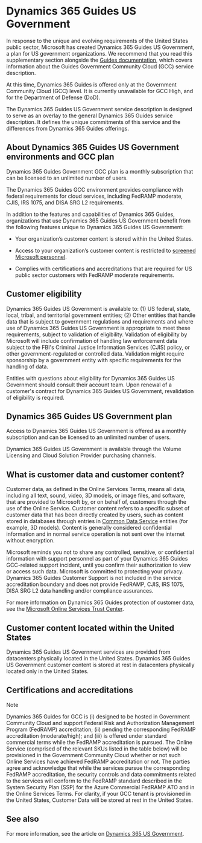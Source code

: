 

# Dynamics 365 Guides US Government

In response to the unique and evolving requirements of the United States public sector, Microsoft has created Dynamics 365 Guides US Government, a plan for US government 
organizations. We recommend that you read this supplementary section alongside the [Guides documentation](https://docs.microsoft.com/dynamics365/mixed-reality/guides/), which covers information about the Guides Government 
Community Cloud (GCC) service description. 

At this time, Dynamics 365 Guides is offered only at the Government Community Cloud (GCC) level. It is currently unavailable for GCC High, and for the Department of Defense 
(DoD).  

The Dynamics 365 Guides US Government service description is designed to serve as an overlay to the general Dynamics 365 Guides service description. It defines the unique commitments of this service and the differences from Dynamics 365 Guides offerings.

## About Dynamics 365 Guides US Government environments and GCC plan

Dynamics 365 Guides Government GCC plan is a monthly subscription that can be licensed to an unlimited number of users.

The Dynamics 365 Guides GCC environment provides compliance with federal requirements for cloud services, including FedRAMP moderate, CJIS, IRS 1075, and DISA SRG L2 requirements.

In addition to the features and capabilities of Dynamics 365 Guides, organizations that use Dynamics 365 Guides US Government benefit from the following features unique to Dynamics 365 Guides US Government:

- Your organization’s customer content is stored within the United States.

- Access to your organization’s customer content is restricted to [screened Microsoft personnel](https://docs.microsoft.com/power-platform/admin/microsoft-dynamics-365-government#restricted-data-access-by-administrators).

- Complies with certifications and accreditations that are required for US public sector customers with FedRAMP moderate requirements.

## Customer eligibility

Dynamics 365 Guides US Government is available to: (1) US federal, state, local, tribal, and territorial government entities; (2) Other entities that handle data that is 
subject to government regulations and requirements and where use of Dynamics 365 Guides US Government is appropriate to meet these requirements, subject to validation of eligibility. Validation of eligibility by Microsoft will include confirmation of handling law enforcement data subject to the FBI's Criminal Justice Information Services (CJIS) policy, or other government-regulated or controlled data. Validation might require sponsorship by a government entity with specific requirements for the handling of data.

Entities with questions about eligibility for Dynamics 365 Guides US Government should consult their account team. Upon renewal of a customer's contract for Dynamics 
365 Guides US Government, revalidation of eligibility is required.

## Dynamics 365 Guides US Government plan

Access to Dynamics 365 Guides US Government is offered as a monthly subscription and can be licensed to an unlimited number of users.

Dynamics 365 Guides US Government is available through the Volume Licensing and Cloud Solution Provider purchasing channels. 

## What is customer data and customer content?

Customer data, as defined in the Online Services Terms, means all data, including all text, sound, video, 3D models, or image files, and software, that are provided to 
Microsoft by, or on behalf of, customers through the use of the Online Service. Customer content refers to a specific subset of customer data that has been directly 
created by users, such as content stored in databases through entries in [Common Data Service](https://docs.microsoft.com/powerapps/maker/common-data-service/data-platform-intro) entities (for example, 3D models). Content is generally considered 
confidential information and in normal service operation is not sent over the internet without encryption.

Microsoft reminds you not to share any controlled, sensitive, or confidential information with support personnel as part of your Dynamics 365 Guides GCC-related support 
incident, until you confirm their authorization to view or access such data. Microsoft is committed to protecting your privacy. Dynamics 365 Guides Customer Support 
is not included in the service accreditation boundary and does not provide FedRAMP, CJIS, IRS 1075, DISA SRG L2 data handling and/or compliance assurances.

For more information on Dynamics 365 Guides protection of customer data, see the [Microsoft Online Services Trust Center](https://www.microsoft.com/trustcenter/cloudservices/business-application-platform/default.aspx). 

## Customer content located within the United States

Dynamics 365 Guides US Government services are provided from datacenters physically located in the United States. Dynamics 365 Guides US Government customer content is 
stored at rest in datacenters physically located only in the United States.

## Certifications and accreditations

> [!NOTE]
> Dynamics 365 Guides for GCC is (i) designed to be hosted in Government Community Cloud and support Federal Risk and Authorization Management Program (FedRAMP) 
accreditation; (ii) pending the corresponding FedRAMP accreditation (moderate/high); and (iii) is offered under standard commercial terms while the FedRAMP accreditation 
is pursued. The Online Service (comprised of the relevant SKUs listed in the table below) will be provisioned in the Government Community Cloud whether or not such Online 
Services have achieved FedRAMP accreditation or not. The parties agree and acknowledge that while the services pursue the corresponding FedRAMP accreditation, the security 
controls and data commitments related to the services will conform to the FedRAMP standard described in the System Security Plan (SSP) for the Azure Commercial FedRAMP ATO 
and in the Online Services Terms. For clarity, if your GCC tenant is provisioned in the United States, Customer Data will be stored at rest in the United States. 

## See also

For more information, see the article on [Dynamics 365 US Government](https://docs.microsoft.com/power-platform/admin/microsoft-dynamics-365-government).
